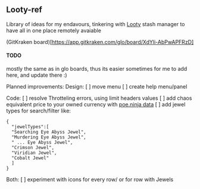 ## Looty-ref

Library of ideas for my endavours, tinkering with [Looty](https://github.com/benjaminjackman/looty/) stash manager
to have all in one place remotely avaiable

(GitKraken board)[https://app.gitkraken.com/glo/board/XdYli-AbPwAPFRzD] 

#### TODO
mostly the same as in glo boards, thus its easier sometimes for me to add here, and update there :)

Planned improvements:
  Design:
  [ ] move menu
  [ ] create help menu/panel
  
  
  
  Code:
  [ ] resolve Throtteling errors, using limit headers values
  [ ] add chaos equivalent price to your owned currency with [poe.ninja data](https://poe.ninja/api/Data/GetCurrencyOverview?league=Blight)
  [ ] add jewel types for search/filter like: 
  ```
  { 
    "jewelTypes":[
    "Searching Eye Abyss Jewel",
    "Murdering Eye Abyss Jewel",
    " ... Eye Abyss Jewel",
    "Crimson Jewel",
    "Viridian Jewel",
    "Cobalt Jewel"
    ]
  }
  ```
  
  Both: 
  [ ] experiment with icons for every row/ or for row with Jewels
